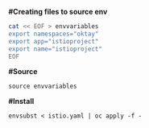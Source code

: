 **#Creating files to source env**
```bash
cat << EOF > envvariables
export namespaces="oktay"
export app="istioproject"
export name="istioproject"
EOF
```
**#Source** 

`source envvariables`

**#Install**

`envsubst < istio.yaml | oc apply -f -`
